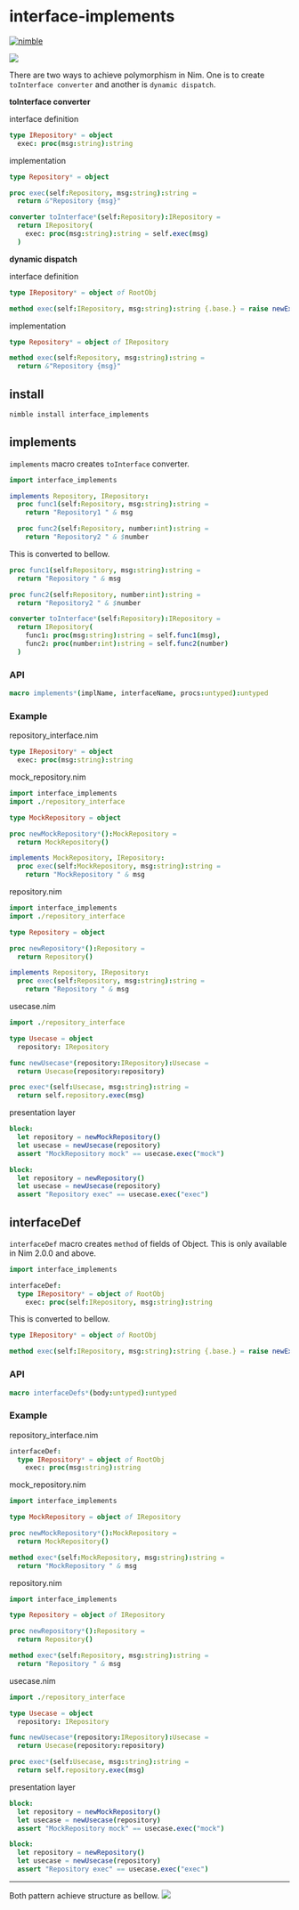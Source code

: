 interface-implements
===

[![nimble](https://raw.githubusercontent.com/yglukhov/nimble-tag/master/nimble.png)](https://github.com/yglukhov/nimble-tag)

![](https://github.com/itsumura-h/nim-interface-implements/workflows/Build%20and%20test%20Nim/badge.svg)

There are two ways to achieve polymorphism in Nim. One is to create `toInterface converter` and another is `dynamic dispatch`.

**toInterface converter**

interface definition
```nim
type IRepository* = object
  exec: proc(msg:string):string
```

implementation
```nim
type Repository* = object

proc exec(self:Repository, msg:string):string =
  return &"Repository {msg}"

converter toInterface*(self:Repository):IRepository =
  return IRepository(
    exec: proc(msg:string):string = self.exec(msg)
  )
```

**dynamic dispatch**

interface definition
```nim
type IRepository* = object of RootObj

method exec(self:IRepository, msg:string):string {.base.} = raise newException(CatchableError, "error")
```

implementation
```nim
type Repository* = object of IRepository

method exec(self:Repository, msg:string):string =
  return &"Repository {msg}"
```

## install

```sh
nimble install interface_implements
```

## implements
`implements` macro creates `toInterface` converter.

```nim
import interface_implements

implements Repository, IRepository:
  proc func1(self:Repository, msg:string):string =
    return "Repository1 " & msg

  proc func2(self:Repository, number:int):string =
    return "Repository2 " & $number
```
This is converted to bellow.

```nim
proc func1(self:Repository, msg:string):string =
  return "Repository " & msg

proc func2(self:Repository, number:int):string =
  return "Repository2 " & $number

converter toInterface*(self:Repository):IRepository =
  return IRepository(
    func1: proc(msg:string):string = self.func1(msg),
    func2: proc(number:int):string = self.func2(number)
  )
```

### API
```nim
macro implements*(implName, interfaceName, procs:untyped):untyped
```

### Example
repository_interface.nim
```nim
type IRepository* = object
  exec: proc(msg:string):string
```

mock_repository.nim
```nim
import interface_implements
import ./repository_interface

type MockRepository = object

proc newMockRepository*():MockRepository =
  return MockRepository()

implements MockRepository, IRepository:
  proc exec(self:MockRepository, msg:string):string =
    return "MockRepository " & msg
```

repository.nim
```nim
import interface_implements
import ./repository_interface

type Repository = object

proc newRepository*():Repository =
  return Repository()

implements Repository, IRepository:
  proc exec(self:Repository, msg:string):string =
    return "Repository " & msg
```

usecase.nim
```nim
import ./repository_interface

type Usecase = object
  repository: IRepository

func newUsecase*(repository:IRepository):Usecase =
  return Usecase(repository:repository)

proc exec*(self:Usecase, msg:string):string =
  return self.repository.exec(msg)
```

presentation layer
```nim
block:
  let repository = newMockRepository()
  let usecase = newUsecase(repository)
  assert "MockRepository mock" == usecase.exec("mock")

block:
  let repository = newRepository()
  let usecase = newUsecase(repository)
  assert "Repository exec" == usecase.exec("exec")
```

## interfaceDef
`interfaceDef` macro creates `method` of fields of Object.
This is only available in Nim 2.0.0 and above.


```nim
import interface_implements

interfaceDef:
  type IRepository* = object of RootObj
    exec: proc(self:IRepository, msg:string):string
```
This is converted to bellow.

```nim
type IRepository* = object of RootObj

method exec(self:IRepository, msg:string):string {.base.} = raise newException(CatchableError, "Implementation exec of IRepository is not found")
```


### API
```nim
macro interfaceDefs*(body:untyped):untyped
```

### Example

repository_interface.nim
```nim
interfaceDef:
  type IRepository* = object of RootObj
    exec: proc(msg:string):string
```

mock_repository.nim
```nim
import interface_implements

type MockRepository = object of IRepository

proc newMockRepository*():MockRepository =
  return MockRepository()

method exec*(self:MockRepository, msg:string):string =
  return "MockRepository " & msg
```

repository.nim
```nim
import interface_implements

type Repository = object of IRepository

proc newRepository*():Repository =
  return Repository()

method exec*(self:Repository, msg:string):string =
  return "Repository " & msg
```

usecase.nim
```nim
import ./repository_interface

type Usecase = object
  repository: IRepository

func newUsecase*(repository:IRepository):Usecase =
  return Usecase(repository:repository)

proc exec*(self:Usecase, msg:string):string =
  return self.repository.exec(msg)
```

presentation layer
```nim
block:
  let repository = newMockRepository()
  let usecase = newUsecase(repository)
  assert "MockRepository mock" == usecase.exec("mock")

block:
  let repository = newRepository()
  let usecase = newUsecase(repository)
  assert "Repository exec" == usecase.exec("exec")
```

---

Both pattern achieve structure as bellow.
![](./design.png)
